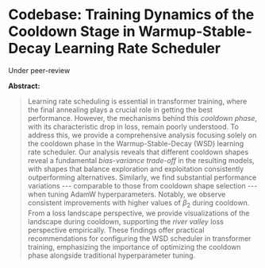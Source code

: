 # Codebase: Training Dynamics of the Cooldown Stage in Warmup-Stable-Decay Learning Rate Scheduler

Under peer-review

**Abstract:**
>   Learning rate scheduling is essential in transformer training, where the final annealing plays a crucial role in getting the best performance. However, the mechanisms behind this *cooldown phase*, with its characteristic drop in loss, remain poorly understood. To address this, we provide a comprehensive analysis focusing solely on the cooldown phase in the Warmup-Stable-Decay (WSD) learning rate scheduler. Our analysis reveals that different cooldown shapes reveal a fundamental *bias-variance trade-off* in the resulting models, with shapes that balance exploration and exploitation consistently outperforming alternatives. Similarly, we find substantial performance variations --- comparable to those from cooldown shape selection --- when tuning AdamW hyperparameters. Notably, we observe consistent improvements with higher values of $\beta_2$ during cooldown. From a loss landscape perspective, we provide visualizations of the landscape during cooldown, supporting the *river valley* loss perspective empirically. These findings offer practical recommendations for configuring the WSD scheduler in transformer training, emphasizing the importance of optimizing the cooldown phase alongside traditional hyperparameter tuning.
